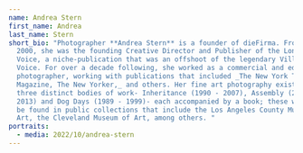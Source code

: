 ```yaml
---
name: Andrea Stern
first_name: Andrea
last_name: Stern
short_bio: "Photographer **Andrea Stern** is a founder of dieFirma. From 1996 -
  2000, she was the founding Creative Director and Publisher of the Long Island
  Voice, a niche-publication that was an offshoot of the legendary Village
  Voice. For over a decade following, she worked as a commercial and editorial
  photographer, working with publications that included _The New York Times, T
  Magazine, The New Yorker,_ and others. Her fine art photography exists as
  three distinct bodies of work- Inheritance (1990 - 2007), Assembly (2007 -
  2013) and Dog Days (1989 - 1999)- each accompanied by a book; these works may
  be found in public collections that include the Los Angeles County Museum of
  Art, the Cleveland Museum of Art, among others. "
portraits:
  - media: 2022/10/andrea-stern
---
```

